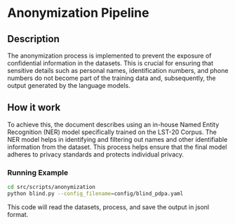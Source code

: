 # Anonymization Pipeline

## Description
The anonymization process is implemented to prevent the exposure of confidential information in the datasets. This is crucial for ensuring that sensitive details such as personal names, identification numbers, and phone numbers do not become part of the training data and, subsequently, the output generated by the language models.

## How it work
To achieve this, the document describes using an in-house Named Entity Recognition (NER) model specifically trained on the LST-20 Corpus. The NER model helps in identifying and filtering out names and other identifiable information from the dataset. This process helps ensure that the final model adheres to privacy standards and protects individual privacy.

### Running Example
```bash
cd src/scripts/anonymization
python blind.py --config_filename=config/blind_pdpa.yaml
```
This code will read the datasets, process, and save the output in jsonl format.